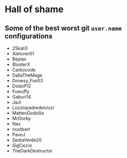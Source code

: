 # Hall of shame

## Some of the best worst git `user.name` configurations

* 2Skali3
* Alelover01
* Beylax
* BlusterX
* Carbocode
* DallaTheMage
* Drowsy_Fox03
* DodoP12
* Fuwuffy
* Gaburi14
* JaJi
* Lozziopadredeivizzi
* MatteoGodzilla
* MrDorby
* Nax
* nuxtbart
* PavoJ
* SediaVerde20
* SigCiccio
* TheDarkDestructor
